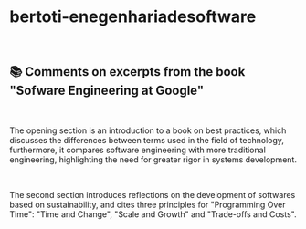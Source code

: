 # bertoti-enegenhariadesoftware

<br>

## 📚 Comments on excerpts from the book "Sofware Engineering at Google"

<br>

The opening section is an introduction to a book on best practices, which discusses the differences between terms used in the field of technology, furthermore, it compares software engineering with more traditional engineering, highlighting the need for greater rigor in systems development.

<br>

The second section introduces reflections on the development of softwares based on sustainability, and cites three principles for "Programming Over Time": "Time and Change", "Scale and Growth" and "Trade-offs and Costs".
